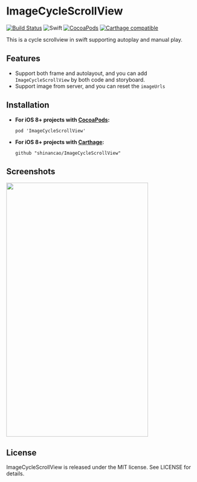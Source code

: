 ImageCycleScrollView
=======

[![Build Status](https://travis-ci.org/shinancao/ImageCycleScrollView.svg?branch=master)](https://travis-ci.org/shinancao/ImageCycleScrollView)
![Swift](https://img.shields.io/badge/Swift-3.0-orange.svg)
[![CocoaPods](https://img.shields.io/cocoapods/v/ImageCycleScrollView.svg?style=flat)]()
[![Carthage compatible](https://img.shields.io/badge/Carthage-compatible-4BC51D.svg?style=flat)](https://github.com/Carthage/Carthage)

This is a cycle scrollview in swift supporting autoplay and manual play.

Features
--------
- Support both frame and autolayout, and you can add `ImageCycleScrollView` by both code and storyboard.
- Support image from server, and you can reset the `imageUrls`

Installation
------------
- **For iOS 8+ projects with [CocoaPods](https://cocoapods.org):**

    ```
    pod 'ImageCycleScrollView'
    ```

- **For iOS 8+ projects with [Carthage](https://github.com/Carthage/Carthage):**

    ```
    github "shinancao/ImageCycleScrollView"
    ```

Screenshots
-----------

<img src="https://raw.github.com/shinancao/ImageCycleScrollView/master/Screenshots/screenshot.gif" width="375" height="672">


License
-------

ImageCycleScrollView is released under the MIT license. See LICENSE for details.